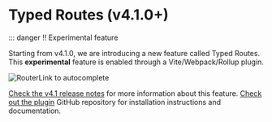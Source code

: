# Typed Routes (v4.1.0+)

::: danger ‼️ Experimental feature

Starting from v4.1.0, we are introducing a new feature called Typed Routes. This **experimental** feature is enabled through a Vite/Webpack/Rollup plugin.

![RouterLink to autocomplete](https://user-images.githubusercontent.com/664177/176442066-c4e7fa31-4f06-4690-a49f-ed0fd880dfca.png)

[Check the v4.1 release notes](https://github.com/vuejs/router/releases/tag/v4.1.0) for more information about this feature.
[Check out the plugin](https://github.com/posva/unplugin-vue-router) GitHub repository for installation instructions and documentation.
